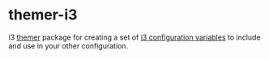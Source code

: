 # themer-i3

i3 [themer](https://github.com/mjswensen/themer) package for creating a set of [i3 configuration variables](https://i3wm.org/docs/userguide.html#variables) to include and use in your other configuration.
